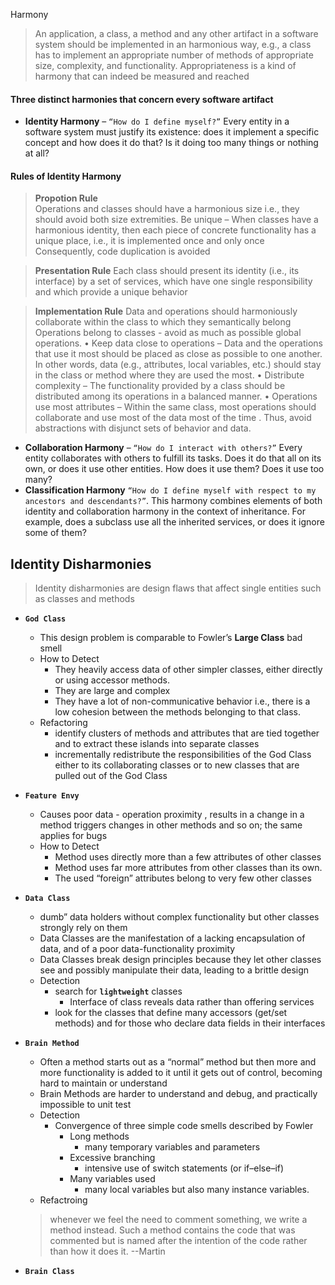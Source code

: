 Harmony

>An application, a class, a method and any other artifact in a software system should be implemented in an harmonious way, e.g., a class has to implement an appropriate number of methods of appropriate size, complexity, and functionality.
>Appropriateness is a kind of harmony that can indeed be measured and reached

#### Three distinct harmonies that concern every software artifact

- **Identity Harmony** – `“How do I define myself?”` Every entity in a software system must justify its existence: does it implement a specific concept and how does it do that? Is it doing too many things or nothing at all?
#### Rules of Identity Harmony
>**Propotion Rule**  
>Operations and classes should have a harmonious size i.e., they should avoid both size extremities. Be unique – When classes have a harmonious identity, then each
piece of concrete functionality has a unique place, i.e., it is implemented once and only once Consequently, code duplication is avoided

>**Presentation Rule**
> Each class should present its identity (i.e., its interface) by a set of services, which have one single responsibility and which provide a unique behavior

> **Implementation Rule** 
> Data and operations should harmoniously collaborate within the class to which they semantically belong
Operations belong to classes - avoid as much as possible global operations.
• Keep data close to operations – Data and the operations that use
it most should be placed as close as possible to one another. In other words, data (e.g., attributes, local variables, etc.) should stay in the class or method where they are used the most.
• Distribute complexity – The functionality provided by a class should be distributed among its operations in a balanced manner.
• Operations use most attributes – Within the same class, most operations should collaborate and use most of the data most of the time . Thus, avoid abstractions with disjunct sets of behavior and data.
- **Collaboration Harmony** – `“How do I interact with others?”` Every entity collaborates with others to fulfill its tasks. Does it do that all on its own, or does it use other entities. How does it use them? Does it use too many?
- **Classification Harmony** `“How do I define myself with respect to my ancestors and descendants?”`. This harmony combines elements of both identity and collaboration harmony in the context of inheritance. For example, does a subclass use all the inherited services, or does it ignore some of them?

## Identity Disharmonies
> Identity disharmonies are design flaws that affect single entities such as classes and methods
- **`God Class`**
	- This design problem is comparable to Fowler’s **Large Class** bad smell
	- How to Detect
		- They heavily access data of other simpler classes, either directly or using accessor methods.
		- They are large and complex
		- They have a lot of non-communicative behavior i.e., there is a low
cohesion between the methods belonging to that class.
	- Refactoring
		- identify clusters of methods and attributes that are tied together and to extract these islands into separate classes
		- incrementally redistribute the responsibilities of the God Class either to its collaborating classes or to new classes that are pulled out of the God Class

- **`Feature Envy`**
	- Causes poor data - operation proximity , results in a change in a method triggers changes in other methods and so on; the same applies for bugs
	-  How to Detect
		- Method uses directly more than a few attributes of other classes
		- Method uses far more attributes from other classes than its own.
		- The used “foreign” attributes belong to very few other classes
- **`Data Class`**
	- dumb” data holders without complex functionality but other classes strongly rely on them
	- Data Classes are the manifestation of a lacking encapsulation of data, and of a poor data-functionality proximity
	- Data Classes break design principles
because they let other classes see and possibly manipulate their data, leading to a brittle design
	- Detection
		- search for **`lightweight`** classes
			- Interface of class reveals data rather than offering services
		- look for the classes that define many accessors (get/set methods) and for those who declare data fields in their interfaces

- **`Brain Method`**
	- Often a method starts out as a “normal” method but then more and more functionality is added to it until it gets out of control, becoming hard to maintain or understand
	- Brain Methods   are harder to understand and debug, and practically impossible to unit test
	- Detection
		- Convergence of three simple code smells described by Fowler
			- Long methods
				- many temporary variables and parameters
			- Excessive branching
				- intensive use of switch statements (or if–else–if) 
			- Many variables used
				- many local variables but also many instance variables.
	- Refactroing
	> whenever we feel the need to comment something, we write a method instead. Such a method contains the code that was commented but is named after the intention of the code rather than how it does it.
	--Martin
- **`Brain Class`**
			
<!--stackedit_data:
eyJoaXN0b3J5IjpbMTI4OTMzOTE0OCw5MjQ3NjI0ODksMTg4MD
E0MDIyLDQ2NzM0NDg3Ml19
-->